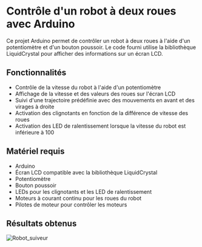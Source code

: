 # Contrôle d'un robot à deux roues avec Arduino

Ce projet Arduino permet de contrôler un robot à deux roues à l'aide d'un potentiomètre et d'un bouton poussoir. Le code fourni utilise la bibliothèque LiquidCrystal pour afficher des informations sur un écran LCD.

## Fonctionnalités

- Contrôle de la vitesse du robot à l'aide d'un potentiomètre
- Affichage de la vitesse et des valeurs des roues sur l'écran LCD
- Suivi d'une trajectoire prédéfinie avec des mouvements en avant et des virages à droite
- Activation des clignotants en fonction de la différence de vitesse des roues
- Activation des LED de ralentissement lorsque la vitesse du robot est inférieure à 100

## Matériel requis

- Arduino
- Écran LCD compatible avec la bibliothèque LiquidCrystal
- Potentiomètre
- Bouton poussoir
- LEDs pour les clignotants et les LED de ralentissement
- Moteurs à courant continu pour les roues du robot
- Pilotes de moteur pour contrôler les moteurs

## Résultats obtenus


![Robot_suiveur](https://github.com/L3-Option-TSI-2023/DirosaireDIABANGOUAYA/assets/127400195/a2e14935-52ae-4097-9a4f-3703167bcfeb)
